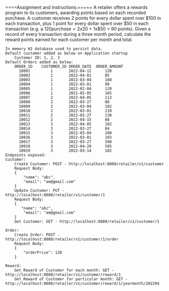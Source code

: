 ====Assignment and Instructions:=====
A retailer offers a rewards program to its customers, awarding points based on each recorded purchase.
A customer receives 2 points for every dollar spent over $100 in each transaction, plus 1 point for every
dollar spent over $50 in each transaction
(e.g. a $120 purchase = 2x$20 + 1x$50 = 90 points).
Given a record of every transaction during a three month period, calculate the reward points earned for
each customer per month and total.

	In memory H2 database used to persist data.
	Default customer added as below on Application startup
		Customer ID: 1, 2, 3	
	Default Orders added as below:
		ORDER_ID	CUSTOMER_ID	ORDER_DATE	ORDER_AMOUNT
		  10001			1		2022-04-12		120
		  10002  		1		2022-04-01		85
		  10003  		1		2022-03-04		160
		  10004  		1		2022-03-01		90
		  10005  		1		2022-02-04		120
		  10006  		1		2021-02-05		165
		  10007			2		2022-04-05		113
		  10008			2		2022-03-27		80
		  10009			2		2022-03-04		102
		  10010			2		2022-03-01		210
		  10011			2		2022-02-27		130
		  10012			2		2022-04-15		88
		  10013			3		2022-04-05		102
		  10014			3		2022-03-27		84
		  10015			3		2022-03-04		200
		  10016			3		2022-03-01		103
		  10017			3		2022-03-27		500
		  10018			3		2022-04-20		585
		  10019			3		2022-03-14		102	
	Endpoints exposed:
	Customer:
		Create Customer: POST - http://localhost:8080/retailer/v1/customer
		Request Body:
		{
		    "name": "abc",
		    "email": "am@gmail.com"
		}
		Update Customer: PUT - http://localhost:8080/retailer/v1/customer/1
		Request Body:
		{
		   "name": "abc",
		    "email": "am@gmail.com"
		}	
		Get Customer: GET - http://localhost:8080/retailer/v1/customer/1
			
	Order:
		Create Order: POST - http://localhost:8080/retailer/v1/customer/1/order
		Request Body:
		{
		    "orderPrice": 120  
		}
			
	Reward:
		Get Reward of Customer for each month: GET - http://localhost:8080/retailer/v1/customer/reward/1
		Get Reward of Customer for particular month: GET - http://localhost:8080/retailer/v1/customer/reward/1/yearmonth/202204
			
			
